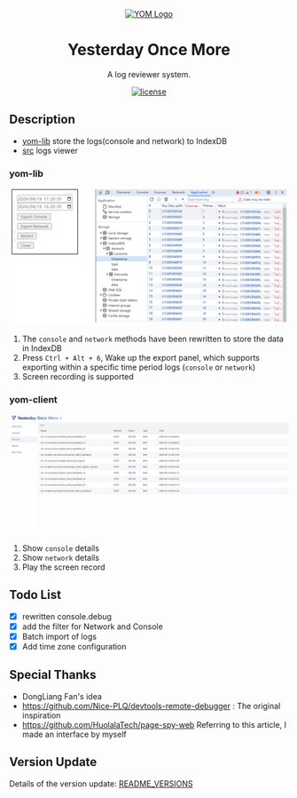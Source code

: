 <div align="center">
  <a href="https://mbigflower.github.io/yom/" target="_blank">
    <img alt="YOM Logo" width="200" src="./public/favicon.ico"/>
  </a>
</div>
<div align="center">
  <h1>Yesterday Once More</h1>
</div>

<div align="center">

A log reviewer system.

[![license](https://img.shields.io/badge/license-MIT-blue.svg)](https://github.com/mBigFlower/YOM-Client/blob/main/LICENSE)

</div>

## Description

- [yom-lib](./yom/README_DEV.md) store the logs(console and network) to IndexDB
- [src](./yom-client/README.md) logs viewer

### yom-lib

![saveLogs.png](./screenshots/saveLogs.png)

1. The `console` and `network` methods have been rewritten to store the data in IndexDB
2. Press `Ctrl + Alt + 6`, Wake up the export panel, which supports exporting within a specific time period logs (`console` or `network`)
3. Screen recording is supported

### yom-client

![showLogs.gif](./screenshots/showNetwork.gif)

1. Show `console` details
2. Show `network` details
3. Play the screen record

## Todo List

- [x] rewritten console.debug 
- [x] add the filter for Network and Console
- [x] Batch import of logs 
- [x] Add time zone configuration

## Special Thanks

- DongLiang Fan's idea
- https://github.com/Nice-PLQ/devtools-remote-debugger : The original inspiration
- https://github.com/HuolalaTech/page-spy-web Referring to this article, I made an interface by myself


## Version Update

Details of the version update: [README_VERSIONS](./README_VERSIONS.md)
